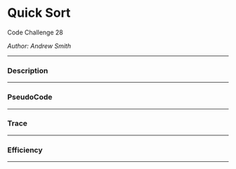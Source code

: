 # Quick Sort

Code Challenge 28

*Author: Andrew Smith*

---

### Description 


---

### PseudoCode


---

### Trace


---

### Efficiency

---


